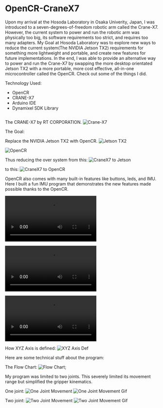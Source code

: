 # OpenCR-CraneX7

Upon my arrival at the Hosoda Laboratory in Osaka Univerity, Japan, I was introduced to a seven-degrees-of-freedom robotic arm called the Crane-X7. However, the current system to power and run the robotic arm was physically too big, its software requirements too strict, and requires too many adapters. My Goal at Hosoda Laboratory was to explore new ways to reduce the current system(The NVIDIA Jetson TX2) requirements for something more lightweight and portable, and create new features for future implementations. In the end, I was able to provide an alternative way to power and run the Crane-X7 by swapping the more desktop orientated Jetson TX2 with a more portable, more cost effective, all-in-one microcontroller called the OpenCR. Check out some of the things I did.

Technology Used:
* OpenCR
* CRANE-X7
* Arduino IDE
* Dynamixel SDK Library


##

The CRANE-X7 by RT CORPORATION.
![Crane-X7](img/AndrewPang-FrontierSummerLab2018-CraneX7.jpeg)

The Goal:

Replace the NVIDIA Jetson TX2 with OpenCR.
![Jetson TX2](img/AndrewPang-FrontierSummerLab2018-JetsonTX2.jpeg)

![OpenCR](img/AndrewPang-FrontierSummerLab2018-OpenCR.jpeg)

Thus reducing the over system from this:
![CraneX7 to Jetson](img/AndrewPang-FrontierSummerLab2018-CraneX7&Jetson-SETUP.jpeg)

to this:
![CraneX7 to OpenCR](img/AndrewPang-FrontierSummerLab2018-CraneX7&OpenCR-SETUP.jpeg)

OpenCR also comes with many built-in features like buttons, leds, and IMU.
Here I built a fun IMU program that demonstrates the new features made possible thanks to the OpenCR.

![Karaage in Cup](img/AndrewPang-FrontierSummerLab2018-IMU-Karaage-in-Cup-Demo.mov)


![Pouring a Drink](img/AndrewPang-FrontierSummerLab2018-IMU-Drink-Demo.mov)


![XYZ Axis Demo](img/AndrewPang-FrontierSummerLab2018-IMU-XYZ-Axis-Demo.mov)

How XYZ Axis is defined: 
![XYZ Axis Def](AndrewPang-FrontierSummerLab2018-OpenCR-IMU.jpg)


Here are some technical stuff about the program:

The Flow Chart:
![Flow Chart](img/IMU-Progran-FlowChart.jpg);

My program was limited to two joints. This severely limited its movement range but simplified the gripper kinematics.

One joint:
![One Joint Movement](img/OneJointMovement.jpeg)
![One Joint Movement Gif](img/OneJointMovement.gif)

Two joint:
![Two Joint Movement](img/TwoJointMovement.jpeg)
![Two Joint Movement Gif](img/TwoJointMovement.gif)



